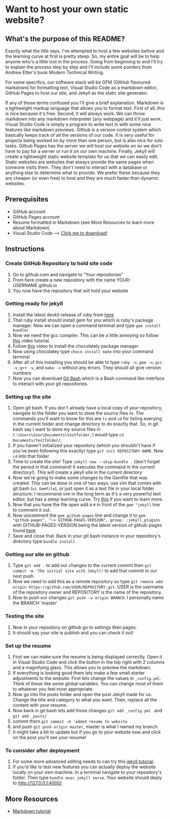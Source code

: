 # Want to host your own static website?

## What's the purpose of this README?
Exactly what the title says. I've attempted to host a few websites before and the learning curve at first is pretty steep. So, my entire goal will be to help anyone who's a little lost in the process. Going from beginning to end I'll try to explain the process step by step and I'll include some pointers from Andrew Etter's book Modern Technical Writing.

For some specifics, our software stack will be GFM (GitHub flavoured markdown) for formatting text, Visual Studio Code as a markdown editor, GitHub Pages to host our site, and Jekyll as the static site generator.

If any of those terms confused you I'll give a brief explanation. Markdown is a lightweight markup language that allows you to format text. First of all, this is nice because it's free. Second, it will always work. We can throw markdown into any markdown interpreter (any webpage) and it'll just work. Visual Studio Code is simply a program to write text in with some nice features like markdown previews. Github is a version control system which basically keeps track of all the versions of our code. It is very useful for projects being worked on by more than one person, but is also nice for solo tasks. Github Pages has the server we will host our website on so we don't have to pay for a server or run it on our own machine. Finally, Jekyll will create a lightweight static website template for us that we can easily edit. Static websites are websites that always provide the same pages when someone visits them. They don't need to interact with a database or anything else to determine what to provide. We prefer these because they are cheaper (or even free) to host and they are much faster than dynamic websites.

## Prerequisites
- GitHub account
- GitHub Pages account
- Resume formatted in Markdown (see More Resources to learn more about Markdown)
- Visual Studio Code --> [Click me to download!](https://code.visualstudio.com/)

## Instructions

### Create GitHub Repository to hold site code
1. Go to github.com and navigate to "Your repositories"
2. From here create a new repository with the name YOUR-USERNAME.github.io
3. You now have the repository that will hold your website

### Getting ready for jekyll
1. Install the latest devkit release of ruby from [here](https://rubyinstaller.org/downloads/)
2. That ruby install should install gem for you which is ruby's package manager. Now we can open a command terminal and type `gem install bundler`
3. Now we need the gcc compiler. This can be a little annoying so follow [this](https://www.youtube.com/watch?v=sXW2VLrQ3Bs) video tutorial.
4. Follow [this](https://www.youtube.com/watch?v=-5WLKu_J_AE) video to install the chocolately package manager
5. Now using chocolatey type `choco install make` into your command terminal
6. After all of this installing you should be able to type `ruby -v`, `gem -v`, `gcc -v`, `g++ -v`, and `make -v` without any errors. They should all give version numbers
7. Now you can download [Git Bash](https://git-scm.com/download/win) which is a Bash command like interface to interact with your git repositories.

### Setting up the site
1. Open git bash. If you don't already have a local copy of your repository, navigate to the folder you want to store the source files in. The commands you'll want to know for this are `ls` and `cd` for listing everying in the current folder and change directory to do exactly that. So, in git bash say I want to store my source files in `C:\Users\User\Documents\testfolder`, I would type `cd Documents/testfolder/`.
2. If you haven't initialized your repository (which you shouldn't have if you've been following this exactly) type `git init REPOSITORY-NAME`. Now `cd` into that folder
3. Time to create the site! Type `jekyll new --skip-bundle .` (don't forget the period in that command! It executes the command in the current directory!). This will create a jekyll site in the current directory
4. Now we're going to make some changes to the Gemfile that was created. This can be done in one of two ways: use vim that comes with git bash (`vi Gemfile`), or just open it as a text file in your local folder structure. I recommend vim in the long term as it's a very powerful text editor, but has a steep learning curve. Try [this](https://www.openvim.com/) if you want to learn more.
5. Now that you have the file open add a `#` in front of the `gem "jekyll` line to comment it out.
6. Now uncomment the `gem github-pages` line and change it to `gem "github-pages", "~> GITHUB-PAGES-VERSION", group: :jekyll_plugins` with GITHUB-PAGES-VERSION being the latest version of github-pages found [here](https://pages.github.com/versions/)
7. Save and close that. Back in your git bash instance in your repository's directory type `bundle install`

### Getting our site on github
1. Type `git add .` to add our changes to the current commit then `git commit -m 'The initial site with Jekyll!` to add that commit to our next push.
2. Now we need to add this as a remote repository so type `git remote add origin https://github.com/USER/REPOSITORY.git`. USER is the username of the repository owner and REPOSITORY is the name of the repository.
3. Now to push our changes `git push -u origin BRANCH`. I personally name the BRANCH 'master'

### Testing the site
1. Now in your repository on github go to settings then pages.
2. It should say your site is publish and you can check it out!

### Set up the resume
1. First we can make sure the resume is being displayed correctly. Open it in Visual Studio Code and click the button in the top right with 2 columns and a magnifying glass. This allows you to preview the markdown.
2. If everything is looking good them lets make a few small starter adjustments to the website. First lets change the values in `_config.yml`. Think of these like some global variables. You can change most of them to whatever you feel most appropriate.
3. Now go into the posts folder and open the post Jekyll made for us. Change the title and category to what you want. Then, replace all the content with your resume.
4. Now back in git bash lets add those changes `git add _config.yml ` and `git add _posts/`
5. commit them `git commit -m 'added resume to website`
6. and push `git push origin master`, master is what I named my branch
7. It might take a bit to update but if you go to your website now and click on the post you'll see your resume!

### To consider after deployment
1. For some more advanced editing needs to can try this [jekyll tutorial](https://www.youtube.com/playlist?list=PLLAZ4kZ9dFpOPV5C5Ay0pHaa0RJFhcmcB).
2. If you'd like to test new features you can actually deploy the website locally on your own machine. In a terminal navigate to your repository's folder. Then type `bundle exec jekyll serve`. Your website should deply to http://127.0.0.1:4000/

## More Resources
- [Markdown tutorial](https://www.markdowntutorial.com/)
